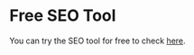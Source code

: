 # Free SEO Tool
You can try the SEO tool for free to check [here](https://bhritick.github.io/seo-tool/).
